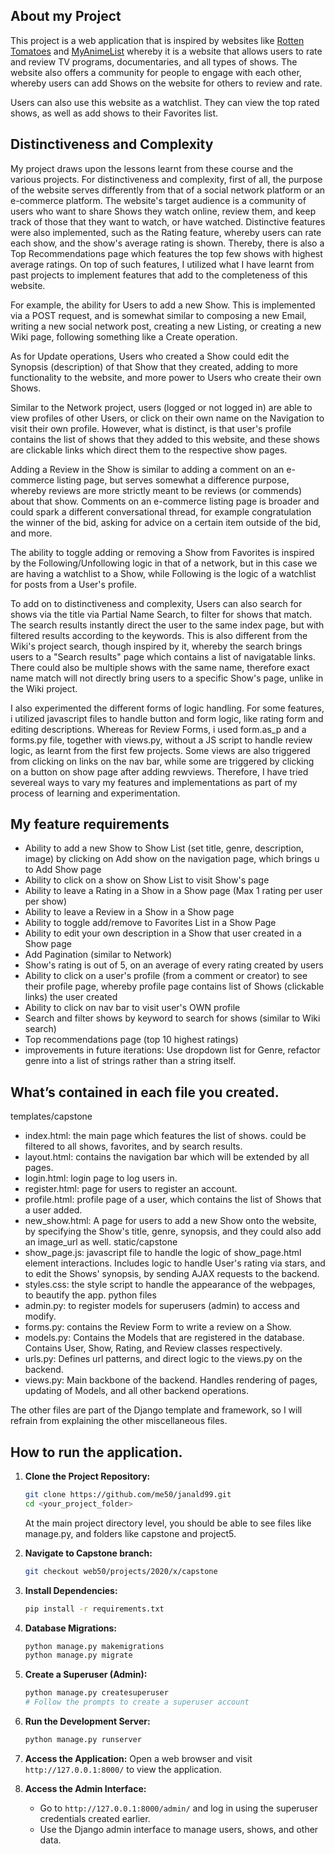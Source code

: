 ## About my Project

This project is a web application that is inspired by websites like [Rotten Tomatoes](https://www.rottentomatoes.com/) and [MyAnimeList](https://myanimelist.net/) whereby it is a website that allows users to rate and review TV programs, documentaries, and all types of shows. The website also offers a community for people to engage with each other, whereby users can add Shows on the website for others to review and rate.

Users can also use this website as a watchlist. They can view the top rated shows, as well as add shows to their Favorites list.

## Distinctiveness and Complexity

My project draws upon the lessons learnt from these course and the various projects. For distinctiveness and complexity, first of all, the purpose of the website serves differently from that of a social network platform or an e-commerce platform. The website's target audience is a community of users who want to share Shows they watch online, review them, and keep track of those that they want to watch, or have watched. Distinctive features were also implemented, such as the Rating feature, whereby users can rate each show, and the show's average rating is shown. Thereby, there is also a Top Recommendations page which features the top few shows with highest average ratings. On top of such features, I utilized what I have learnt from past projects to implement features that add to the completeness of this website.

For example, the ability for Users to add a new Show. This is implemented via a POST request, and is somewhat similar to composing a new Email, writing a new social network post, creating a new Listing, or creating a new Wiki page, following something like a Create operation.

As for Update operations, Users who created a Show could edit the Synopsis (description) of that Show that they created, adding to more functionality to the website, and more power to Users who create their own Shows.

Similar to the Network project, users (logged or not logged in) are able to view profiles of other Users, or click on their own name on the Navigation to visit their own profile. However, what is distinct, is that user's profile contains the list of shows that they added to this website, and these shows are clickable links which direct them to the respective show pages.

Adding a Review in the Show is similar to adding a comment on an e-commerce listing page, but serves somewhat a difference purpose, whereby reviews are more strictly meant to be reviews (or commends) about that show. Comments on an e-commerce listing page is broader and could spark a different conversational thread, for example congratulation the winner of the bid, asking for advice on a certain item outside of the bid, and more.

The ability to toggle adding or removing a Show from Favorites is inspired by the Following/Unfollowing logic in that of a network, but in this case we are having a watchlist to a Show, while Following is the logic of a watchlist for posts from a User's profile.

To add on to distinctiveness and complexity, Users can also search for shows via the title via Partial Name Search, to filter for shows that match. The search results instantly direct the user to the same index page, but with filtered results according to the keywords. This is also different from the Wiki's project search, though inspired by it, whereby the search brings users to a "Search results" page which contains a list of navigatable links. There could also be multiple shows with the same name, therefore exact name match will not directly bring users to a specific Show's page, unlike in the Wiki project.

I also experimented the different forms of logic handling. For some features, i utilized javascript files to handle button and form logic, like rating form and editing descriptions. Whereas for Review Forms, i used form.as_p and a forms.py file, together with views.py, without a JS script to handle review logic, as learnt from the first few projects. Some views are also triggered from clicking on links on the nav bar, while some are triggered by clicking on a button on show page after adding rewviews. Therefore, I have tried severeal ways to vary my features and implementations as part of my process of learning and experimentation.


## My feature requirements
- Ability to add a new Show to Show List (set title, genre, description, image) by clicking on Add show on the navigation page, which brings u to Add Show page
- Ability to click on a show on Show List to visit Show's page
- Ability to leave a Rating in a Show in a Show page (Max 1 rating per user per show)
- Ability to leave a Review in a Show in a Show page
- Ability to toggle add/remove to Favorites List in a Show Page
- Ability to edit your own description in a Show that user created in a Show page
- Add Pagination (similar to Network)
- Show's rating is out of 5, on an average of every rating created by users
- Ability to click on a user's profile (from a comment or creator) to see their profile page, whereby profile page contains list of Shows (clickable links) the user created
- Ability to click on nav bar to visit user's OWN profile
- Search and filter shows by keyword to search for shows (similar to Wiki search)
- Top recommendations page (top 10 highest ratings)
- improvements in future iterations: Use dropdown list for Genre, refactor genre into a list of strings rather than a string itself.

## What’s contained in each file you created.

templates/capstone
- index.html: the main page which features the list of shows. could be filtered to all shows, favorites, and by search results.
- layout.html: contains the navigation bar which will be extended by all pages.
- login.html: login page to log users in.
- register.html: page for users to register an account.
- profile.html: profile page of a user, which contains the list of Shows that a user added.
- new_show.html: A page for users to add a new Show onto the website, by specifying the Show's title, genre, synopsis, and they could also add an image_url as well.
static/capstone
- show_page.js: javascript file to handle the logic of show_page.html element interactions. Includes logic to handle User's rating via stars, and to edit the Shows' synopsis, by sending AJAX requests to the backend.
- styles.css: the style script to handle the appearance of the webpages, to beautify the app.
python files
- admin.py: to register models for superusers (admin) to access and modify.
- forms.py: contains the Review Form to write a review on a Show.
- models.py: Contains the Models that are registered in the database. Contains User, Show, Rating, and Review classes respectively.
- urls.py: Defines url patterns, and direct logic to the views.py on the backend.
- views.py: Main backbone of the backend. Handles rendering of pages, updating of Models, and all other backend operations.

The other files are part of the Django template and framework, so I will refrain from explaining the other miscellaneous files.


## How to run the application.

1. **Clone the Project Repository:**
    ```bash
    git clone https://github.com/me50/janald99.git
    cd <your_project_folder>
    ```
    At the main project directory level, you should be able to see files like manage.py, and folders like capstone and project5.

2. **Navigate to Capstone branch:**
    ```bash
    git checkout web50/projects/2020/x/capstone
    ```

3. **Install Dependencies:**
    ```bash
    pip install -r requirements.txt
    ```
4. **Database Migrations:**
    ```bash
    python manage.py makemigrations
    python manage.py migrate
    ```

5. **Create a Superuser (Admin):**
    ```bash
    python manage.py createsuperuser
    # Follow the prompts to create a superuser account
    ```

6. **Run the Development Server:**
    ```bash
    python manage.py runserver
    ```

7. **Access the Application:**
    Open a web browser and visit `http://127.0.0.1:8000/` to view the application.
    
7. **Access the Admin Interface:**
    - Go to `http://127.0.0.1:8000/admin/` and log in using the superuser credentials created earlier.
    - Use the Django admin interface to manage users, shows, and other data.

